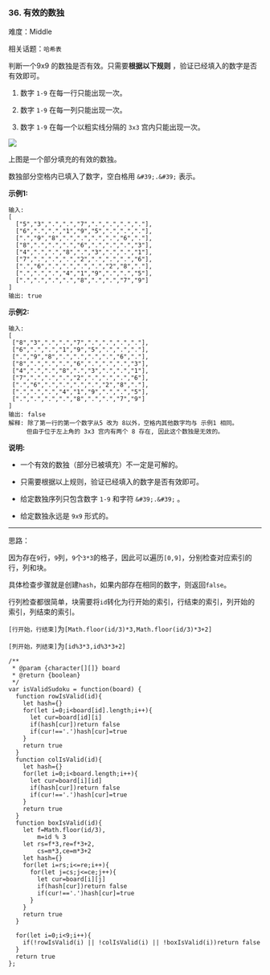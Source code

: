### 36. 有效的数独

难度：Middle

相关话题：`哈希表`

判断一个9x9 的数独是否有效。只需要**根据以下规则** ，验证已经填入的数字是否有效即可。




1. 数字 `1-9` 在每一行只能出现一次。

2. 数字 `1-9` 在每一列只能出现一次。

3. 数字 `1-9` 在每一个以粗实线分隔的 `3x3` 宫内只能出现一次。





![](https://upload.wikimedia.org/wikipedia/commons/thumb/f/ff/Sudoku-by-L2G-20050714.svg/250px-Sudoku-by-L2G-20050714.svg.png)




上图是一个部分填充的有效的数独。



数独部分空格内已填入了数字，空白格用 `&#39;.&#39;` 表示。



**示例1:** 



```
输入:
[
  ["5","3",".",".","7",".",".",".","."],
  ["6",".",".","1","9","5",".",".","."],
  [".","9","8",".",".",".",".","6","."],
  ["8",".",".",".","6",".",".",".","3"],
  ["4",".",".","8",".","3",".",".","1"],
  ["7",".",".",".","2",".",".",".","6"],
  [".","6",".",".",".",".","2","8","."],
  [".",".",".","4","1","9",".",".","5"],
  [".",".",".",".","8",".",".","7","9"]
]
输出: true
```


**示例2:** 



```
输入:
[
 ["8","3",".",".","7",".",".",".","."],
 ["6",".",".","1","9","5",".",".","."],
 [".","9","8",".",".",".",".","6","."],
 ["8",".",".",".","6",".",".",".","3"],
 ["4",".",".","8",".","3",".",".","1"],
 ["7",".",".",".","2",".",".",".","6"],
 [".","6",".",".",".",".","2","8","."],
 [".",".",".","4","1","9",".",".","5"],
 [".",".",".",".","8",".",".","7","9"]
]
输出: false
解释: 除了第一行的第一个数字从5 改为 8以外，空格内其他数字均与 示例1 相同。
     但由于位于左上角的 3x3 宫内有两个 8 存在, 因此这个数独是无效的。
```


**说明:** 




* 一个有效的数独（部分已被填充）不一定是可解的。

* 只需要根据以上规则，验证已经填入的数字是否有效即可。

* 给定数独序列只包含数字 `1-9` 和字符 `&#39;.&#39;` 。

* 给定数独永远是 `9x9` 形式的。






-----

思路：

因为存在`9`行，`9`列，`9`个`3*3`的格子，因此可以遍历`[0,9]`，分别检查对应索引的行，列和块。

具体检查步骤就是创建`hash`，如果内部存在相同的数字，则返回`false`。

行列检查都很简单，块需要将`id`转化为行开始的索引，行结束的索引，列开始的索引，列结束的索引。

`[行开始，行结束]`为`[Math.floor(id/3)*3,Math.floor(id/3)*3+2]`

`[列开始，列结束]`为`[id%3*3,id%3*3+2]`

```
/**
 * @param {character[][]} board
 * @return {boolean}
 */
var isValidSudoku = function(board) {
  function rowIsValid(id){
    let hash={}
    for(let i=0;i<board[id].length;i++){
      let cur=board[id][i]
      if(hash[cur])return false
      if(cur!=='.')hash[cur]=true
    }
    return true
  }
  function colIsValid(id){
    let hash={}
    for(let i=0;i<board.length;i++){
      let cur=board[i][id]
      if(hash[cur])return false
      if(cur!=='.')hash[cur]=true
    }
    return true
  }
  function boxIsValid(id){
    let f=Math.floor(id/3),
        m=id % 3
    let rs=f*3,re=f*3+2,
        cs=m*3,ce=m*3+2
    let hash={}
    for(let i=rs;i<=re;i++){
      for(let j=cs;j<=ce;j++){
        let cur=board[i][j]
        if(hash[cur])return false
        if(cur!=='.')hash[cur]=true
      }
    }
    return true
  }
  
  for(let i=0;i<9;i++){
    if(!rowIsValid(i) || !colIsValid(i) || !boxIsValid(i))return false
  }
  return true
};
```

